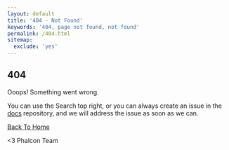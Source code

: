 ```yaml
---
layout: default
title: '404 - Not Found'
keywords: '404, page not found, not found'
permalink: /404.html
sitemap:
  exclude: 'yes'
---
```


## 404

Ooops! Something went wrong.

You can use the Search top right, or you can always create an issue in the [docs](https://github.com/phalcon/docs-app) repository, and we will address the issue as soon as we can.

<p>
  <a href="/" class="green-button">Back To Home</a>
</p>

<3 Phalcon Team
